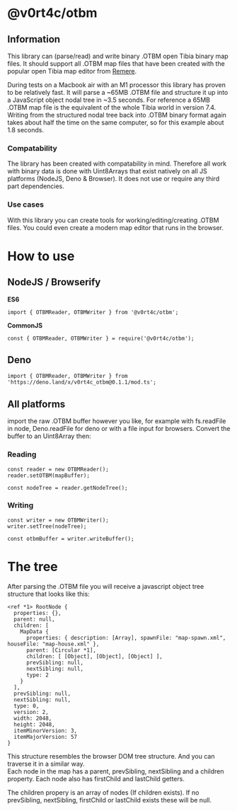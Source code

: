 # @v0rt4c/otbm

## Information 

This library can (parse/read) and write binary .OTBM open Tibia binary map files.
It should support all .OTBM map files that have been created with the popular open Tibia map editor from [Remere](https://github.com/hampusborgos/rme).

During tests on a Macbook air with an M1 processor this library has proven to be relatively fast. It will parse a ~65MB .OTBM file and structure it up into a JavaScript object nodal tree in ~3.5 seconds. For reference a 65MB .OTBM map file is the equivalent of the whole Tibia world in version 7.4. Writing from the structured nodal tree back into .OTBM binary format again takes about half the time on the same computer, so for this example about 1.8 seconds.

### Compatability
The library has been created with compatability in mind. Therefore all work with binary data is done with Uint8Arrays that exist natively on all JS platforms (NodeJS, Deno & Browser). It does not use or require any third part dependencies. 

### Use cases
With this library you can create tools for working/editing/creating .OTBM files. You could even create a modern map editor that runs in the browser.

# How to use

## NodeJS / Browserify
**ES6**
```
import { OTBMReader, OTBMWriter } from '@v0rt4c/otbm';
```
**CommonJS**
```
const { OTBMReader, OTBMWriter } = require('@v0rt4c/otbm');
```

## Deno
```
import { OTBMReader, OTBMWriter } from 'https://deno.land/x/v0rt4c_otbm@0.1.1/mod.ts';
```

## All platforms
import the raw .OTBM buffer however you like, for example with fs.readFile in node, Deno.readFile for deno or with
a file input for browsers. Convert the buffer to an Uint8Array then:

### Reading

```
const reader = new OTBMReader();
reader.setOTBM(mapBuffer);

const nodeTree = reader.getNodeTree();
```

### Writing
```
const writer = new OTBMWriter();
writer.setTree(nodeTree);

const otbmBuffer = writer.writeBuffer();
```

# The tree
After parsing the .OTBM file you will receive a javascript object tree structure that looks like this:

```
<ref *1> RootNode {
  properties: {},
  parent: null,
  children: [
    MapData {
      properties: { description: [Array], spawnFile: "map-spawn.xml", houseFile: "map-house.xml" },
      parent: [Circular *1],
      children: [ [Object], [Object], [Object] ],
      prevSibling: null,
      nextSibling: null,
      type: 2
    }
  ],
  prevSibling: null,
  nextSibling: null,
  type: 0,
  version: 2,
  width: 2048,
  height: 2048,
  itemMinorVersion: 3,
  itemMajorVersion: 57
}
```

This structure resembles the browser DOM tree structure. And you can traverse it in a similar way.  
Each node in the map has a parent, prevSibling, nextSibling and a children property. Each node also has firstChild and lastChild getters.

The children propery is an array of nodes (If children exists).
If no prevSibling, nextSibling, firstChild or lastChild exists these will be null. 